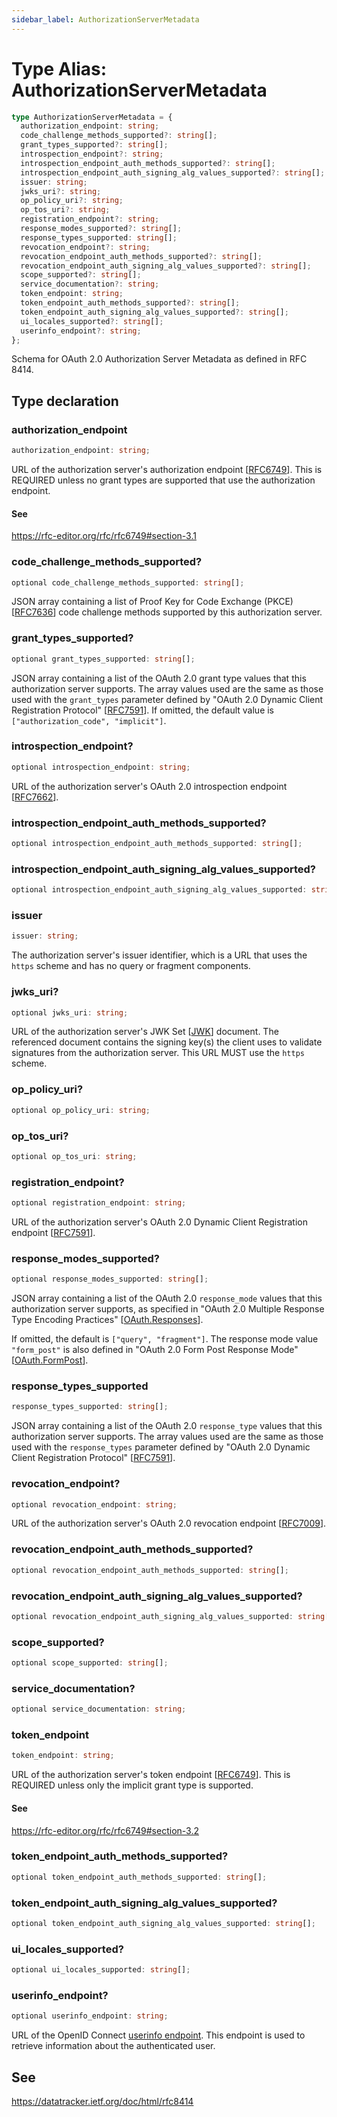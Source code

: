 ```yaml
---
sidebar_label: AuthorizationServerMetadata
---
```


# Type Alias: AuthorizationServerMetadata

```ts
type AuthorizationServerMetadata = {
  authorization_endpoint: string;
  code_challenge_methods_supported?: string[];
  grant_types_supported?: string[];
  introspection_endpoint?: string;
  introspection_endpoint_auth_methods_supported?: string[];
  introspection_endpoint_auth_signing_alg_values_supported?: string[];
  issuer: string;
  jwks_uri?: string;
  op_policy_uri?: string;
  op_tos_uri?: string;
  registration_endpoint?: string;
  response_modes_supported?: string[];
  response_types_supported: string[];
  revocation_endpoint?: string;
  revocation_endpoint_auth_methods_supported?: string[];
  revocation_endpoint_auth_signing_alg_values_supported?: string[];
  scope_supported?: string[];
  service_documentation?: string;
  token_endpoint: string;
  token_endpoint_auth_methods_supported?: string[];
  token_endpoint_auth_signing_alg_values_supported?: string[];
  ui_locales_supported?: string[];
  userinfo_endpoint?: string;
};
```

Schema for OAuth 2.0 Authorization Server Metadata as defined in RFC 8414.

## Type declaration

### authorization\_endpoint

```ts
authorization_endpoint: string;
```

URL of the authorization server's authorization endpoint [[RFC6749](https://rfc-editor.org/rfc/rfc6749)].
This is REQUIRED unless no grant types are supported that use the authorization endpoint.

#### See

https://rfc-editor.org/rfc/rfc6749#section-3.1

### code\_challenge\_methods\_supported?

```ts
optional code_challenge_methods_supported: string[];
```

JSON array containing a list of Proof Key for Code Exchange (PKCE)
[[RFC7636](https://www.rfc-editor.org/rfc/rfc7636)] code challenge methods supported by this
authorization server.

### grant\_types\_supported?

```ts
optional grant_types_supported: string[];
```

JSON array containing a list of the OAuth 2.0 grant type values that this authorization server
supports. The array values used are the same as those used with the `grant_types` parameter
defined by "OAuth 2.0 Dynamic Client Registration Protocol" [[RFC7591](https://www.rfc-editor.org/rfc/rfc7591)].
If omitted, the default value is `["authorization_code", "implicit"]`.

### introspection\_endpoint?

```ts
optional introspection_endpoint: string;
```

URL of the authorization server's OAuth 2.0 introspection endpoint
[[RFC7662](https://www.rfc-editor.org/rfc/rfc7662)].

### introspection\_endpoint\_auth\_methods\_supported?

```ts
optional introspection_endpoint_auth_methods_supported: string[];
```

### introspection\_endpoint\_auth\_signing\_alg\_values\_supported?

```ts
optional introspection_endpoint_auth_signing_alg_values_supported: string[];
```

### issuer

```ts
issuer: string;
```

The authorization server's issuer identifier, which is a URL that uses the `https` scheme and
has no query or fragment components.

### jwks\_uri?

```ts
optional jwks_uri: string;
```

URL of the authorization server's JWK Set [[JWK](https://www.rfc-editor.org/rfc/rfc8414.html#ref-JWK)]
document. The referenced document contains the signing key(s) the client uses to validate
signatures from the authorization server. This URL MUST use the `https` scheme.

### op\_policy\_uri?

```ts
optional op_policy_uri: string;
```

### op\_tos\_uri?

```ts
optional op_tos_uri: string;
```

### registration\_endpoint?

```ts
optional registration_endpoint: string;
```

URL of the authorization server's OAuth 2.0 Dynamic Client Registration endpoint
[[RFC7591](https://www.rfc-editor.org/rfc/rfc7591)].

### response\_modes\_supported?

```ts
optional response_modes_supported: string[];
```

JSON array containing a list of the OAuth 2.0 `response_mode` values that this
authorization server supports, as specified in "OAuth 2.0 Multiple Response
Type Encoding Practices"
[[OAuth.Responses](https://datatracker.ietf.org/doc/html/rfc8414#ref-OAuth.Responses)].

If omitted, the default is `["query", "fragment"]`. The response mode value `"form_post"` is
also defined in "OAuth 2.0 Form Post Response Mode"
[[OAuth.FormPost](https://datatracker.ietf.org/doc/html/rfc8414#ref-OAuth.Post)].

### response\_types\_supported

```ts
response_types_supported: string[];
```

JSON array containing a list of the OAuth 2.0 `response_type` values that this authorization
server supports. The array values used are the same as those used with the `response_types`
parameter defined by "OAuth 2.0 Dynamic Client Registration Protocol"
[[RFC7591](https://www.rfc-editor.org/rfc/rfc7591)].

### revocation\_endpoint?

```ts
optional revocation_endpoint: string;
```

URL of the authorization server's OAuth 2.0 revocation endpoint
[[RFC7009](https://www.rfc-editor.org/rfc/rfc7009)].

### revocation\_endpoint\_auth\_methods\_supported?

```ts
optional revocation_endpoint_auth_methods_supported: string[];
```

### revocation\_endpoint\_auth\_signing\_alg\_values\_supported?

```ts
optional revocation_endpoint_auth_signing_alg_values_supported: string[];
```

### scope\_supported?

```ts
optional scope_supported: string[];
```

### service\_documentation?

```ts
optional service_documentation: string;
```

### token\_endpoint

```ts
token_endpoint: string;
```

URL of the authorization server's token endpoint [[RFC6749](https://rfc-editor.org/rfc/rfc6749)].
This is REQUIRED unless only the implicit grant type is supported.

#### See

https://rfc-editor.org/rfc/rfc6749#section-3.2

### token\_endpoint\_auth\_methods\_supported?

```ts
optional token_endpoint_auth_methods_supported: string[];
```

### token\_endpoint\_auth\_signing\_alg\_values\_supported?

```ts
optional token_endpoint_auth_signing_alg_values_supported: string[];
```

### ui\_locales\_supported?

```ts
optional ui_locales_supported: string[];
```

### userinfo\_endpoint?

```ts
optional userinfo_endpoint: string;
```

URL of the OpenID Connect [userinfo endpoint](https://openid.net/specs/openid-connect-core-1_0.html#UserInfo).
This endpoint is used to retrieve information about the authenticated user.

## See

https://datatracker.ietf.org/doc/html/rfc8414
